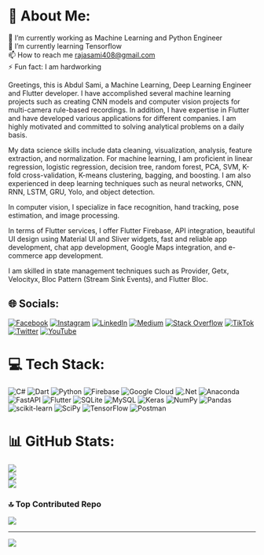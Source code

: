                                                
# 💫 About Me:
🔭 I’m currently working as Machine Learning and Python Engineer<br>🌱 I’m currently learning Tensorflow<br>📫 How to reach me rajasami408@gmail.com<br>⚡ Fun fact: I am hardworking

Greetings, this is Abdul Sami, a Machine Learning, Deep Learning Engineer and Flutter developer. I have accomplished several machine learning projects such as creating CNN models and computer vision projects for multi-camera rule-based recordings. In addition, I have expertise in Flutter and have developed various applications for different companies. I am highly motivated and committed to solving analytical problems on a daily basis.

My data science skills include data cleaning, visualization, analysis, feature extraction, and normalization. For machine learning, I am proficient in linear regression, logistic regression, decision tree, random forest, PCA, SVM, K-fold cross-validation, K-means clustering, bagging, and boosting. I am also experienced in deep learning techniques such as neural networks, CNN, RNN, LSTM, GRU, Yolo, and object detection.

In computer vision, I specialize in face recognition, hand tracking, pose estimation, and image processing.

In terms of Flutter services, I offer Flutter Firebase, API integration, beautiful UI design using Material UI and Sliver widgets, fast and reliable app development, chat app development, Google Maps integration, and e-commerce app development.

I am skilled in state management techniques such as Provider, Getx, Velocityx, Bloc Pattern (Stream Sink Events), and Flutter Bloc.


## 🌐 Socials:
[![Facebook](https://img.shields.io/badge/Facebook-%231877F2.svg?logo=Facebook&logoColor=white)](https://facebook.com/raja.sami.5494) [![Instagram](https://img.shields.io/badge/Instagram-%23E4405F.svg?logo=Instagram&logoColor=white)](https://instagram.com/rajabdulsami) [![LinkedIn](https://img.shields.io/badge/LinkedIn-%230077B5.svg?logo=linkedin&logoColor=white)](https://linkedin.com/in/abdul-sami-652247225) [![Medium](https://img.shields.io/badge/Medium-12100E?logo=medium&logoColor=white)](https://medium.com/@rajasami408) [![Stack Overflow](https://img.shields.io/badge/-Stackoverflow-FE7A16?logo=stack-overflow&logoColor=white)](https://stackoverflow.com/users/user:20448694) [![TikTok](https://img.shields.io/badge/TikTok-%23000000.svg?logo=TikTok&logoColor=white)](https://tiktok.com/@rajabdulsami) [![Twitter](https://img.shields.io/badge/Twitter-%231DA1F2.svg?logo=Twitter&logoColor=white)](https://twitter.com/AbdulSa39655438) [![YouTube](https://img.shields.io/badge/YouTube-%23FF0000.svg?logo=YouTube&logoColor=white)](https://youtube.com/@UCCq_G9olLun9UByQMEtzNww) 

# 💻 Tech Stack:
![C#](https://img.shields.io/badge/c%23-%23239120.svg?style=for-the-badge&logo=c-sharp&logoColor=white) ![Dart](https://img.shields.io/badge/dart-%230175C2.svg?style=for-the-badge&logo=dart&logoColor=white) ![Python](https://img.shields.io/badge/python-3670A0?style=for-the-badge&logo=python&logoColor=ffdd54) ![Firebase](https://img.shields.io/badge/firebase-%23039BE5.svg?style=for-the-badge&logo=firebase) ![Google Cloud](https://img.shields.io/badge/Google%20Cloud-%234285F4.svg?style=for-the-badge&logo=google-cloud&logoColor=white) ![.Net](https://img.shields.io/badge/.NET-5C2D91?style=for-the-badge&logo=.net&logoColor=white) ![Anaconda](https://img.shields.io/badge/Anaconda-%2344A833.svg?style=for-the-badge&logo=anaconda&logoColor=white) ![FastAPI](https://img.shields.io/badge/FastAPI-005571?style=for-the-badge&logo=fastapi) ![Flutter](https://img.shields.io/badge/Flutter-%2302569B.svg?style=for-the-badge&logo=Flutter&logoColor=white) ![SQLite](https://img.shields.io/badge/sqlite-%2307405e.svg?style=for-the-badge&logo=sqlite&logoColor=white) ![MySQL](https://img.shields.io/badge/mysql-%2300f.svg?style=for-the-badge&logo=mysql&logoColor=white) ![Keras](https://img.shields.io/badge/Keras-%23D00000.svg?style=for-the-badge&logo=Keras&logoColor=white) ![NumPy](https://img.shields.io/badge/numpy-%23013243.svg?style=for-the-badge&logo=numpy&logoColor=white) ![Pandas](https://img.shields.io/badge/pandas-%23150458.svg?style=for-the-badge&logo=pandas&logoColor=white) ![scikit-learn](https://img.shields.io/badge/scikit--learn-%23F7931E.svg?style=for-the-badge&logo=scikit-learn&logoColor=white) ![SciPy](https://img.shields.io/badge/SciPy-%230C55A5.svg?style=for-the-badge&logo=scipy&logoColor=%white) ![TensorFlow](https://img.shields.io/badge/TensorFlow-%23FF6F00.svg?style=for-the-badge&logo=TensorFlow&logoColor=white) ![Postman](https://img.shields.io/badge/Postman-FF6C37?style=for-the-badge&logo=postman&logoColor=white)
# 📊 GitHub Stats:
![](https://github-readme-stats.vercel.app/api?username=AbdulSami55&theme=dark&hide_border=false&include_all_commits=false&count_private=false)<br/>
![](https://github-readme-streak-stats.herokuapp.com/?user=AbdulSami55&theme=dark&hide_border=false)<br/>
![](https://github-readme-stats.vercel.app/api/top-langs/?username=AbdulSami55&theme=dark&hide_border=false&include_all_commits=false&count_private=false&layout=compact)


### 🔝 Top Contributed Repo
![](https://github-contributor-stats.vercel.app/api?username=AbdulSami55&limit=5&theme=dark&combine_all_yearly_contributions=true)


---
[![](https://visitcount.itsvg.in/api?id=AbdulSami55&icon=0&color=0)](https://visitcount.itsvg.in)

<!-- Proudly created with GPRM ( https://gprm.itsvg.in ) -->
